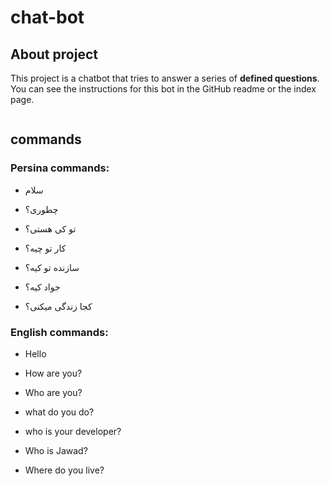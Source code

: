 # chat-bot

## About project
This project is a chatbot that tries to answer a series of **defined questions**. You can see the instructions for this bot in the GitHub readme or the index page.

<img src="https://encrypted-tbn0.gstatic.com/images?q=tbn:ANd9GcTHRhWWHLQSe3jd_S398Eshj8xfxKgGyDbo9b7iZbodVab7bahcRXreNLmB-PH_-ackCCo&usqp=CAU" alt="">

## commands
### Persina commands:
- سلام

- چطوری؟

- تو کی هستی؟

- کار تو چیه؟

- سازنده تو کیه؟

- جواد کیه؟

- کجا زندگی میکنی؟

### English commands:
- Hello

- How are you?

- Who are you?

- what do you do?

- who is your developer?

- Who is Jawad?

- Where do you live?